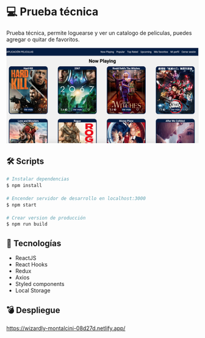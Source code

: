 # 💻 Prueba técnica

Prueba técnica, permite loguearse y ver un catalogo de peliculas, puedes agregar o quitar de favoritos.

![Bonnus](.readme-static/Home.png)

## 🛠 Scripts

```bash
# Instalar dependencias
$ npm install

# Encender servidor de desarrollo en localhost:3000
$ npm start

# Crear version de producción
$ npm run build

```

## 💎 Tecnologías

- ReactJS
- React Hooks
- Redux
- Axios
- Styled components
- Local Storage

## 💣 Despliegue

https://wizardly-montalcini-08d27d.netlify.app/
